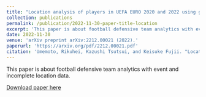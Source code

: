 ```yaml
---
title: "Location analysis of players in UEFA EURO 2020 and 2022 using generalized valuation of defense by estimating probabilities."
collection: publications
permalink: /publication/2022-11-30-paper-title-location
excerpt: 'This paper is about football defensive team analytics with event and incomplete location data.'
date: 2022-11-30
venue: 'arXiv preprint arXiv:2212.00021 (2022).'
paperurl: 'https://arxiv.org/pdf/2212.00021.pdf'
citation: 'Umemoto, Rikuhei, Kazushi Tsutsui, and Keisuke Fujii. "Location analysis of players in UEFA EURO 2020 and 2022 using generalized valuation of defense by estimating probabilities." arXiv preprint arXiv:2212.00021 (2022).'
---
```

This paper is about football defensive team analytics with event and incomplete location data.

[Download paper here](https://arxiv.org/pdf/2212.00021.pdf)

<!-- Recommended citation: Umemoto, Rikuhei, Kazushi Tsutsui, and Keisuke Fujii. "Location analysis of players in UEFA EURO 2020 and 2022 using generalized valuation of defense by estimating probabilities." arXiv preprint arXiv:2212.00021 (2022). -->